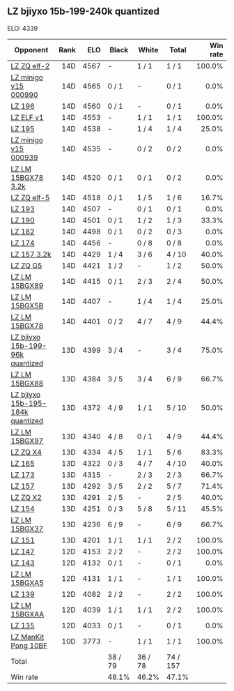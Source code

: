 ## LZ bjiyxo 15b-199-240k quantized ##

ELO: 4339

Opponent | Rank | ELO | Black | White | Total | Win rate
---------|-----:|----:|-------|-------|-------|-------:
[LZ ZQ elf-2](LZ%20ZQ%20elf-2.md) | 14D | 4567 | - | 1 / 1 | 1 / 1 | 100.0%
[LZ minigo v15 000990](LZ%20minigo%20v15%20000990.md) | 14D | 4565 | 0 / 1 | - | 0 / 1 | 0.0%
[LZ 196](LZ%20196.md) | 14D | 4560 | 0 / 1 | - | 0 / 1 | 0.0%
[LZ ELF v1](LZ%20ELF%20v1.md) | 14D | 4553 | - | 1 / 1 | 1 / 1 | 100.0%
[LZ 195](LZ%20195.md) | 14D | 4538 | - | 1 / 4 | 1 / 4 | 25.0%
[LZ minigo v15 000939](LZ%20minigo%20v15%20000939.md) | 14D | 4535 | - | 0 / 2 | 0 / 2 | 0.0%
[LZ LM 15BGX78 3.2k](LZ%20LM%2015BGX78%203.2k.md) | 14D | 4520 | 0 / 1 | 0 / 1 | 0 / 2 | 0.0%
[LZ ZQ elf-5](LZ%20ZQ%20elf-5.md) | 14D | 4518 | 0 / 1 | 1 / 5 | 1 / 6 | 16.7%
[LZ 193](LZ%20193.md) | 14D | 4507 | - | 0 / 1 | 0 / 1 | 0.0%
[LZ 190](LZ%20190.md) | 14D | 4501 | 0 / 1 | 1 / 2 | 1 / 3 | 33.3%
[LZ 182](LZ%20182.md) | 14D | 4498 | 0 / 1 | 0 / 2 | 0 / 3 | 0.0%
[LZ 174](LZ%20174.md) | 14D | 4456 | - | 0 / 8 | 0 / 8 | 0.0%
[LZ 157 3.2k](LZ%20157%203.2k.md) | 14D | 4429 | 1 / 4 | 3 / 6 | 4 / 10 | 40.0%
[LZ ZQ G5](LZ%20ZQ%20G5.md) | 14D | 4421 | 1 / 2 | - | 1 / 2 | 50.0%
[LZ LM 15BGX89](LZ%20LM%2015BGX89.md) | 14D | 4415 | 0 / 1 | 2 / 3 | 2 / 4 | 50.0%
[LZ LM 15BGX5B](LZ%20LM%2015BGX5B.md) | 14D | 4407 | - | 1 / 4 | 1 / 4 | 25.0%
[LZ LM 15BGX78](LZ%20LM%2015BGX78.md) | 14D | 4401 | 0 / 2 | 4 / 7 | 4 / 9 | 44.4%
[LZ bjiyxo 15b-199-96k quantized](LZ%20bjiyxo%2015b-199-96k%20quantized.md) | 13D | 4399 | 3 / 4 | - | 3 / 4 | 75.0%
[LZ LM 15BGX88](LZ%20LM%2015BGX88.md) | 13D | 4384 | 3 / 5 | 3 / 4 | 6 / 9 | 66.7%
[LZ bjiyxo 15b-195-184k quantized](LZ%20bjiyxo%2015b-195-184k%20quantized.md) | 13D | 4372 | 4 / 9 | 1 / 1 | 5 / 10 | 50.0%
[LZ LM 15BGX97](LZ%20LM%2015BGX97.md) | 13D | 4340 | 4 / 8 | 0 / 1 | 4 / 9 | 44.4%
[LZ ZQ X4](LZ%20ZQ%20X4.md) | 13D | 4334 | 4 / 5 | 1 / 1 | 5 / 6 | 83.3%
[LZ 165](LZ%20165.md) | 13D | 4322 | 0 / 3 | 4 / 7 | 4 / 10 | 40.0%
[LZ 173](LZ%20173.md) | 13D | 4315 | - | 2 / 3 | 2 / 3 | 66.7%
[LZ 157](LZ%20157.md) | 13D | 4292 | 3 / 5 | 2 / 2 | 5 / 7 | 71.4%
[LZ ZQ X2](LZ%20ZQ%20X2.md) | 13D | 4291 | 2 / 5 | - | 2 / 5 | 40.0%
[LZ 154](LZ%20154.md) | 13D | 4251 | 0 / 3 | 5 / 8 | 5 / 11 | 45.5%
[LZ LM 15BGX37](LZ%20LM%2015BGX37.md) | 13D | 4236 | 6 / 9 | - | 6 / 9 | 66.7%
[LZ 151](LZ%20151.md) | 13D | 4201 | 1 / 1 | 1 / 1 | 2 / 2 | 100.0%
[LZ 147](LZ%20147.md) | 12D | 4153 | 2 / 2 | - | 2 / 2 | 100.0%
[LZ 143](LZ%20143.md) | 12D | 4132 | 0 / 1 | - | 0 / 1 | 0.0%
[LZ LM 15BGXA5](LZ%20LM%2015BGXA5.md) | 12D | 4131 | 1 / 1 | - | 1 / 1 | 100.0%
[LZ 139](LZ%20139.md) | 12D | 4082 | 2 / 2 | - | 2 / 2 | 100.0%
[LZ LM 15BGXAA](LZ%20LM%2015BGXAA.md) | 12D | 4039 | 1 / 1 | 1 / 1 | 2 / 2 | 100.0%
[LZ 135](LZ%20135.md) | 12D | 4033 | 0 / 1 | - | 0 / 1 | 0.0%
[LZ ManKit Pong 10BF](LZ%20ManKit%20Pong%2010BF.md) | 10D | 3773 | - | 1 / 1 | 1 / 1 | 100.0%
Total | | | 38 / 79 | 36 / 78 | 74 / 157 | 
Win rate| | | 48.1% | 46.2% | 47.1% | 
